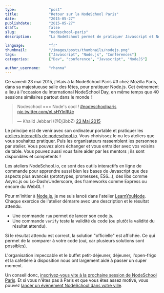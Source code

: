 ```yaml
---
type:               "post"
title:              "Retour sur la NodeSchool Paris"
date:               "2015-05-27"
publishdate:        "2015-05-27"
draft:              false
slug:               "nodeschool-paris"
description:        "La NodeSchool permet de pratiquer Javascript et Node.js grâce à des ateliers interactifs."

language:           "fr"
thumbnail:          "/images/posts/thumbnails/nodejs.png"
tags:               ["Javascript", "Node.js", "Conférences"]
categories:         ["Dev", "conference", "Javascript", "NodeJS"]

author_username:    "rhanna"
---
```


Ce samedi 23 mai 2015, j'étais à la NodeSchool Paris #3 chez Mozilla Paris, dans sa majestueuse salle des fêtes, pour pratiquer Node.js.
Cet évènement a lieu à l'occasion du International NodeSchool Day, en même temps que 40 sessions similaires partout dans le monde !

<blockquote class="twitter-tweet" lang="fr"><p lang="nl" dir="ltr">Nodeschool === Node&#39;s cool ! <a href="https://twitter.com/hashtag/nodeschoolparis?src=hash">#nodeschoolparis</a> <a href="http://t.co/eLsHYlnRUe">pic.twitter.com/eLsHYlnRUe</a></p>&mdash; Khalid Jebbari (@Dj3bbZ) <a href="https://twitter.com/Dj3bbZ/status/602113379407368192">23 Mai 2015</a></blockquote>

Le principe est de venir avec son ordinateur portable et pratiquer les [ateliers interactifs de nodeschool.io](http://nodeschool.io/fr-fr/index.html#workshopper-list).
Vous choisissez le ou les ateliers que vous souhaitez pratiquer.
Puis les organisateurs rassemblent les personnes par atelier.
Vous pouvez alors échanger et vous entraider avec vos voisins de table.
Vous pouvez aussi vous faire aider par les mentors ; ils sont disponibles et compétents ! 

Les ateliers NodeSchool.io, ce sont des outils interactifs en ligne de commande pour apprendre aussi bien les bases de Javascript que des aspects plus avancés (prototypes, promesses, ES6…), des libs comme Async.js ou Lo-Dash/Underscore, des frameworks comme Express ou encore du WebGL !

Pour m'initier à [Node.js](https://nodejs.org/), je me suis lancé dans l'atelier [LearnYouNode](https://github.com/workshopper/learnyounode).
Chaque exercice de l'atelier démarre avec une description et le résultat attendu.
    
- Une commande `run` permet de lancer son code js.
- Une commande `verify` teste la validité du code (ou plutôt la validité du résultat attendu).

Si le résultat attendu est correct, la solution "officielle" est affichée. Ce qui permet de la comparer à votre code (oui, car plusieurs solutions sont possibles).

L'organisation impeccable et le buffet petit-déjeuner, déjeuner, l'open-frigo et la cafetière à disposition nous ont largement aidé à passer un super moment. 

Un conseil donc, [inscrivez-vous vite à la prochaine session de NodeSchool Paris](http://www.meetup.com/fr/NodeSchool-Paris/).
Et si vous n'êtes pas à Paris et que vous êtes assez motivé, vous pouvez [lancer un évènement NodeSchool dans votre ville](http://nodeschool.io/fr-fr/host.html).